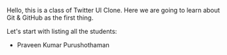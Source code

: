 Hello, this is a class of Twitter UI Clone. Here we are going to learn about Git & GitHub as the first thing.

Let's start with listing all the students:

* Praveen Kumar Purushothaman
